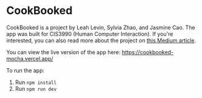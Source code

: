 # CookBooked

CookBooked is a project by Leah Levin, Sylvia Zhao, and Jasmine Cao. The app was built for CIS3990 (Human Computer Interaction). If you're interested, you can also read more about the project on [this Medium article](https://medium.com/@silkzhao/cookbooked-interactive-digital-recipes-461a7e30b84).

You can view the live version of the app here: https://cookbooked-mocha.vercel.app/

To run the app:
1. Run `npm install`
2. Run `npm run dev`
